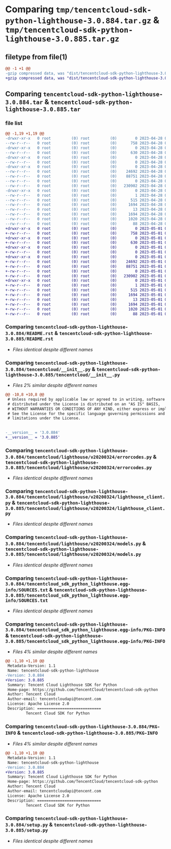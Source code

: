 # Comparing `tmp/tencentcloud-sdk-python-lighthouse-3.0.884.tar.gz` & `tmp/tencentcloud-sdk-python-lighthouse-3.0.885.tar.gz`

## filetype from file(1)

```diff
@@ -1 +1 @@
-gzip compressed data, was "dist/tencentcloud-sdk-python-lighthouse-3.0.884.tar", last modified: Fri Apr 28 02:26:39 2023, max compression
+gzip compressed data, was "dist/tencentcloud-sdk-python-lighthouse-3.0.885.tar", last modified: Mon May  1 00:44:04 2023, max compression
```

## Comparing `tencentcloud-sdk-python-lighthouse-3.0.884.tar` & `tencentcloud-sdk-python-lighthouse-3.0.885.tar`

### file list

```diff
@@ -1,19 +1,19 @@
-drwxr-xr-x   0 root         (0) root         (0)        0 2023-04-28 02:26:39.000000 tencentcloud-sdk-python-lighthouse-3.0.884/
--rw-r--r--   0 root         (0) root         (0)      758 2023-04-28 02:26:38.000000 tencentcloud-sdk-python-lighthouse-3.0.884/README.rst
-drwxr-xr-x   0 root         (0) root         (0)        0 2023-04-28 02:26:39.000000 tencentcloud-sdk-python-lighthouse-3.0.884/tencentcloud/
--rw-r--r--   0 root         (0) root         (0)      630 2023-04-28 02:26:38.000000 tencentcloud-sdk-python-lighthouse-3.0.884/tencentcloud/__init__.py
-drwxr-xr-x   0 root         (0) root         (0)        0 2023-04-28 02:26:39.000000 tencentcloud-sdk-python-lighthouse-3.0.884/tencentcloud/lighthouse/
--rw-r--r--   0 root         (0) root         (0)        0 2023-04-28 02:26:38.000000 tencentcloud-sdk-python-lighthouse-3.0.884/tencentcloud/lighthouse/__init__.py
-drwxr-xr-x   0 root         (0) root         (0)        0 2023-04-28 02:26:39.000000 tencentcloud-sdk-python-lighthouse-3.0.884/tencentcloud/lighthouse/v20200324/
--rw-r--r--   0 root         (0) root         (0)    24692 2023-04-28 02:26:38.000000 tencentcloud-sdk-python-lighthouse-3.0.884/tencentcloud/lighthouse/v20200324/errorcodes.py
--rw-r--r--   0 root         (0) root         (0)    88751 2023-04-28 02:26:38.000000 tencentcloud-sdk-python-lighthouse-3.0.884/tencentcloud/lighthouse/v20200324/lighthouse_client.py
--rw-r--r--   0 root         (0) root         (0)        0 2023-04-28 02:26:38.000000 tencentcloud-sdk-python-lighthouse-3.0.884/tencentcloud/lighthouse/v20200324/__init__.py
--rw-r--r--   0 root         (0) root         (0)   230902 2023-04-28 02:26:38.000000 tencentcloud-sdk-python-lighthouse-3.0.884/tencentcloud/lighthouse/v20200324/models.py
-drwxr-xr-x   0 root         (0) root         (0)        0 2023-04-28 02:26:39.000000 tencentcloud-sdk-python-lighthouse-3.0.884/tencentcloud_sdk_python_lighthouse.egg-info/
--rw-r--r--   0 root         (0) root         (0)        1 2023-04-28 02:26:39.000000 tencentcloud-sdk-python-lighthouse-3.0.884/tencentcloud_sdk_python_lighthouse.egg-info/dependency_links.txt
--rw-r--r--   0 root         (0) root         (0)      515 2023-04-28 02:26:39.000000 tencentcloud-sdk-python-lighthouse-3.0.884/tencentcloud_sdk_python_lighthouse.egg-info/SOURCES.txt
--rw-r--r--   0 root         (0) root         (0)     1694 2023-04-28 02:26:39.000000 tencentcloud-sdk-python-lighthouse-3.0.884/tencentcloud_sdk_python_lighthouse.egg-info/PKG-INFO
--rw-r--r--   0 root         (0) root         (0)       13 2023-04-28 02:26:39.000000 tencentcloud-sdk-python-lighthouse-3.0.884/tencentcloud_sdk_python_lighthouse.egg-info/top_level.txt
--rw-r--r--   0 root         (0) root         (0)     1694 2023-04-28 02:26:39.000000 tencentcloud-sdk-python-lighthouse-3.0.884/PKG-INFO
--rw-r--r--   0 root         (0) root         (0)     1020 2023-04-28 02:26:38.000000 tencentcloud-sdk-python-lighthouse-3.0.884/setup.py
--rw-r--r--   0 root         (0) root         (0)       88 2023-04-28 02:26:39.000000 tencentcloud-sdk-python-lighthouse-3.0.884/setup.cfg
+drwxr-xr-x   0 root         (0) root         (0)        0 2023-05-01 00:44:04.000000 tencentcloud-sdk-python-lighthouse-3.0.885/
+-rw-r--r--   0 root         (0) root         (0)      758 2023-05-01 00:44:04.000000 tencentcloud-sdk-python-lighthouse-3.0.885/README.rst
+drwxr-xr-x   0 root         (0) root         (0)        0 2023-05-01 00:44:04.000000 tencentcloud-sdk-python-lighthouse-3.0.885/tencentcloud/
+-rw-r--r--   0 root         (0) root         (0)      630 2023-05-01 00:44:04.000000 tencentcloud-sdk-python-lighthouse-3.0.885/tencentcloud/__init__.py
+drwxr-xr-x   0 root         (0) root         (0)        0 2023-05-01 00:44:04.000000 tencentcloud-sdk-python-lighthouse-3.0.885/tencentcloud/lighthouse/
+-rw-r--r--   0 root         (0) root         (0)        0 2023-05-01 00:44:04.000000 tencentcloud-sdk-python-lighthouse-3.0.885/tencentcloud/lighthouse/__init__.py
+drwxr-xr-x   0 root         (0) root         (0)        0 2023-05-01 00:44:04.000000 tencentcloud-sdk-python-lighthouse-3.0.885/tencentcloud/lighthouse/v20200324/
+-rw-r--r--   0 root         (0) root         (0)    24692 2023-05-01 00:44:04.000000 tencentcloud-sdk-python-lighthouse-3.0.885/tencentcloud/lighthouse/v20200324/errorcodes.py
+-rw-r--r--   0 root         (0) root         (0)    88751 2023-05-01 00:44:04.000000 tencentcloud-sdk-python-lighthouse-3.0.885/tencentcloud/lighthouse/v20200324/lighthouse_client.py
+-rw-r--r--   0 root         (0) root         (0)        0 2023-05-01 00:44:04.000000 tencentcloud-sdk-python-lighthouse-3.0.885/tencentcloud/lighthouse/v20200324/__init__.py
+-rw-r--r--   0 root         (0) root         (0)   230902 2023-05-01 00:44:04.000000 tencentcloud-sdk-python-lighthouse-3.0.885/tencentcloud/lighthouse/v20200324/models.py
+drwxr-xr-x   0 root         (0) root         (0)        0 2023-05-01 00:44:04.000000 tencentcloud-sdk-python-lighthouse-3.0.885/tencentcloud_sdk_python_lighthouse.egg-info/
+-rw-r--r--   0 root         (0) root         (0)        1 2023-05-01 00:44:04.000000 tencentcloud-sdk-python-lighthouse-3.0.885/tencentcloud_sdk_python_lighthouse.egg-info/dependency_links.txt
+-rw-r--r--   0 root         (0) root         (0)      515 2023-05-01 00:44:04.000000 tencentcloud-sdk-python-lighthouse-3.0.885/tencentcloud_sdk_python_lighthouse.egg-info/SOURCES.txt
+-rw-r--r--   0 root         (0) root         (0)     1694 2023-05-01 00:44:04.000000 tencentcloud-sdk-python-lighthouse-3.0.885/tencentcloud_sdk_python_lighthouse.egg-info/PKG-INFO
+-rw-r--r--   0 root         (0) root         (0)       13 2023-05-01 00:44:04.000000 tencentcloud-sdk-python-lighthouse-3.0.885/tencentcloud_sdk_python_lighthouse.egg-info/top_level.txt
+-rw-r--r--   0 root         (0) root         (0)     1694 2023-05-01 00:44:04.000000 tencentcloud-sdk-python-lighthouse-3.0.885/PKG-INFO
+-rw-r--r--   0 root         (0) root         (0)     1020 2023-05-01 00:44:04.000000 tencentcloud-sdk-python-lighthouse-3.0.885/setup.py
+-rw-r--r--   0 root         (0) root         (0)       88 2023-05-01 00:44:04.000000 tencentcloud-sdk-python-lighthouse-3.0.885/setup.cfg
```

### Comparing `tencentcloud-sdk-python-lighthouse-3.0.884/README.rst` & `tencentcloud-sdk-python-lighthouse-3.0.885/README.rst`

 * *Files identical despite different names*

### Comparing `tencentcloud-sdk-python-lighthouse-3.0.884/tencentcloud/__init__.py` & `tencentcloud-sdk-python-lighthouse-3.0.885/tencentcloud/__init__.py`

 * *Files 2% similar despite different names*

```diff
@@ -10,8 +10,8 @@
 # Unless required by applicable law or agreed to in writing, software
 # distributed under the License is distributed on an "AS IS" BASIS,
 # WITHOUT WARRANTIES OR CONDITIONS OF ANY KIND, either express or implied.
 # See the License for the specific language governing permissions and
 # limitations under the License.
 
 
-__version__ = '3.0.884'
+__version__ = '3.0.885'
```

### Comparing `tencentcloud-sdk-python-lighthouse-3.0.884/tencentcloud/lighthouse/v20200324/errorcodes.py` & `tencentcloud-sdk-python-lighthouse-3.0.885/tencentcloud/lighthouse/v20200324/errorcodes.py`

 * *Files identical despite different names*

### Comparing `tencentcloud-sdk-python-lighthouse-3.0.884/tencentcloud/lighthouse/v20200324/lighthouse_client.py` & `tencentcloud-sdk-python-lighthouse-3.0.885/tencentcloud/lighthouse/v20200324/lighthouse_client.py`

 * *Files identical despite different names*

### Comparing `tencentcloud-sdk-python-lighthouse-3.0.884/tencentcloud/lighthouse/v20200324/models.py` & `tencentcloud-sdk-python-lighthouse-3.0.885/tencentcloud/lighthouse/v20200324/models.py`

 * *Files identical despite different names*

### Comparing `tencentcloud-sdk-python-lighthouse-3.0.884/tencentcloud_sdk_python_lighthouse.egg-info/SOURCES.txt` & `tencentcloud-sdk-python-lighthouse-3.0.885/tencentcloud_sdk_python_lighthouse.egg-info/SOURCES.txt`

 * *Files identical despite different names*

### Comparing `tencentcloud-sdk-python-lighthouse-3.0.884/tencentcloud_sdk_python_lighthouse.egg-info/PKG-INFO` & `tencentcloud-sdk-python-lighthouse-3.0.885/tencentcloud_sdk_python_lighthouse.egg-info/PKG-INFO`

 * *Files 4% similar despite different names*

```diff
@@ -1,10 +1,10 @@
 Metadata-Version: 1.1
 Name: tencentcloud-sdk-python-lighthouse
-Version: 3.0.884
+Version: 3.0.885
 Summary: Tencent Cloud Lighthouse SDK for Python
 Home-page: https://github.com/TencentCloud/tencentcloud-sdk-python
 Author: Tencent Cloud
 Author-email: tencentcloudapi@tencent.com
 License: Apache License 2.0
 Description: ============================
         Tencent Cloud SDK for Python
```

### Comparing `tencentcloud-sdk-python-lighthouse-3.0.884/PKG-INFO` & `tencentcloud-sdk-python-lighthouse-3.0.885/PKG-INFO`

 * *Files 4% similar despite different names*

```diff
@@ -1,10 +1,10 @@
 Metadata-Version: 1.1
 Name: tencentcloud-sdk-python-lighthouse
-Version: 3.0.884
+Version: 3.0.885
 Summary: Tencent Cloud Lighthouse SDK for Python
 Home-page: https://github.com/TencentCloud/tencentcloud-sdk-python
 Author: Tencent Cloud
 Author-email: tencentcloudapi@tencent.com
 License: Apache License 2.0
 Description: ============================
         Tencent Cloud SDK for Python
```

### Comparing `tencentcloud-sdk-python-lighthouse-3.0.884/setup.py` & `tencentcloud-sdk-python-lighthouse-3.0.885/setup.py`

 * *Files identical despite different names*

